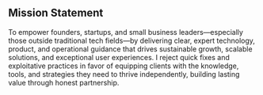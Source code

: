 ## Mission Statement

To empower founders, startups, and small business leaders—especially those outside traditional tech fields—by delivering clear, expert technology, product, and operational guidance that drives sustainable growth, scalable solutions, and exceptional user experiences. I reject quick fixes and exploitative practices in favor of equipping clients with the knowledge, tools, and strategies they need to thrive independently, building lasting value through honest partnership.
